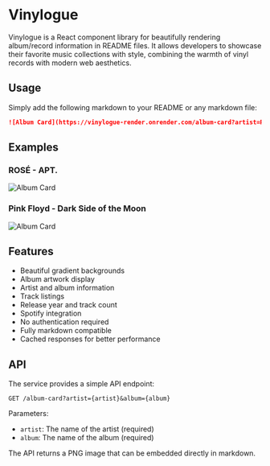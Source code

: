 # Vinylogue

Vinylogue is a React component library for beautifully rendering album/record information in README files. It allows developers to showcase their favorite music collections with style, combining the warmth of vinyl records with modern web aesthetics.

## Usage

Simply add the following markdown to your README or any markdown file:

```markdown
![Album Card](https://vinylogue-render.onrender.com/album-card?artist=ROSÉ&album=APT.)
```

## Examples

### ROSÉ - APT.
![Album Card](https://vinylogue-render.onrender.com/album-card?artist=ROSÉ&album=APT.)

### Pink Floyd - Dark Side of the Moon
![Album Card](https://vinylogue-render.onrender.com/album-card?artist=Pink%20Floyd&album=The%20Dark%20Side%20of%20the%20Moon)

## Features

- Beautiful gradient backgrounds
- Album artwork display
- Artist and album information
- Track listings
- Release year and track count
- Spotify integration
- No authentication required
- Fully markdown compatible
- Cached responses for better performance

## API

The service provides a simple API endpoint:

```
GET /album-card?artist={artist}&album={album}
```

Parameters:
- `artist`: The name of the artist (required)
- `album`: The name of the album (required)

The API returns a PNG image that can be embedded directly in markdown.